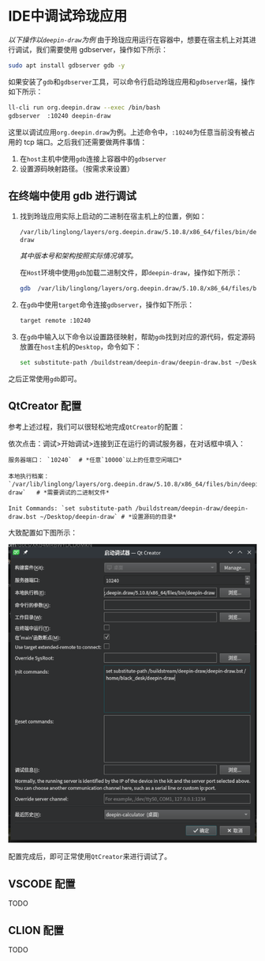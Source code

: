 # IDE中调试玲珑应用

_以下操作以`deepin-draw`为例_
由于玲珑应用运行在容器中，想要在宿主机上对其进行调试，我们需要使用 gdbserver，操作如下所示：

```bash
sudo apt install gdbserver gdb -y
```

如果安装了`gdb`和`gdbserver`工具，可以命令行启动玲珑应用和`gdbserver`端，操作如下所示：

```bash
ll-cli run org.deepin.draw --exec /bin/bash
gdbserver  :10240 deepin-draw
```

这里以调试应用`org.deepin.draw`为例。上述命令中，`:10240`为任意当前没有被占用的 tcp 端口。之后我们还需要做两件事情：

1. 在`host`主机中使用`gdb`连接上容器中的`gdbserver`
2. 设置源码映射路径。（按需求来设置）

## 在终端中使用 gdb 进行调试

1. 找到玲珑应用实际上启动的二进制在宿主机上的位置，例如：

   ```text
   /var/lib/linglong/layers/org.deepin.draw/5.10.8/x86_64/files/bin/deepin-draw
   ```

   _其中版本号和架构按照实际情况填写。_

   在`Host`环境中使用`gdb`加载二进制文件，即`deepin-draw`，操作如下所示：

   ```bash
   gdb  /var/lib/linglong/layers/org.deepin.draw/5.10.8/x86_64/files/bin/deepin-draw
   ```

2. 在`gdb`中使用`target`命令连接`gdbserver`，操作如下所示：

   ```bash
   target remote :10240
   ```

3. 在`gdb`中输入以下命令以设置路径映射，帮助`gdb`找到对应的源代码，假定源码放置在`host`主机的`Desktop`，命令如下：

   ```bash
   set substitute-path /buildstream/deepin-draw/deepin-draw.bst ~/Desktop/deepin-draw
   ```

之后正常使用`gdb`即可。

## QtCreator 配置

参考上述过程，我们可以很轻松地完成`QtCreator`的配置：

依次点击：调试>开始调试>连接到正在运行的调试服务器，在对话框中填入：

```text
服务器端口： `10240`  # *任意`10000`以上的任意空闲端口*

本地执行档案：`/var/lib/linglong/layers/org.deepin.draw/5.10.8/x86_64/files/bin/deepin-draw`   # *需要调试的二进制文件*

Init Commands: `set substitute-path /buildstream/deepin-draw/deepin-draw.bst ~/Desktop/deepin-draw` # *设置源码的目录*
```

大致配置如下图所示：

![qt-creator](images/qt-creator.png)

配置完成后，即可正常使用`QtCreator`来进行调试了。

## VSCODE 配置

TODO

## CLION 配置

TODO

